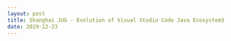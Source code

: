 ```yaml
---
layout: post
title: Shanghai JUG - Evolution of Visual Studio Code Java Ecosystem3
date: 2019-12-23
---
```


